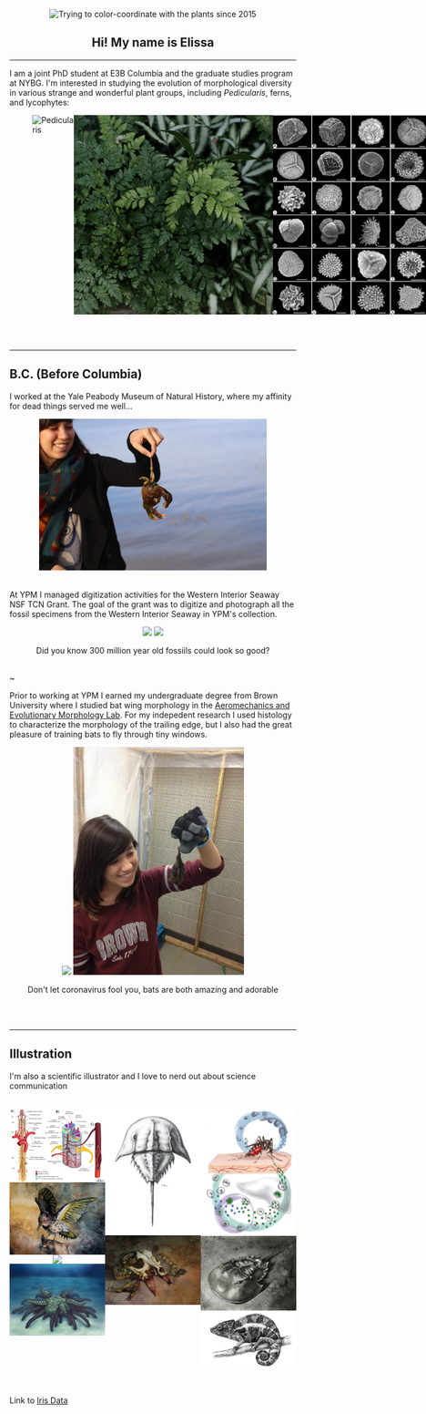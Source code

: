 <head>
<style>
#photos {
  /* Prevent vertical gaps */
  line-height: 0;
   
  -webkit-column-count: 3;
  -webkit-column-gap:   0px;
  -moz-column-count:    3;
  -moz-column-gap:      0px;
  column-count:         3;
  column-gap:           0px;  
}

#photos img {
  /* Just in case there are inline attributes */
  width: 100% !important;
  height: auto !important;
}

h2 {
    font-family: "Trebuchet MS", Tahoma, sans-serif;
    font-size: 1.5em;
    font-weight: 100;

}

p{
    font-family: "Trebuchet MS", Tahoma, sans-serif;
    }

figcaption{
    font-family: "Courier New", Courier, monospace;
    font-weight: 100;
    font-color: #6C3483;
    padding-top: -0.5em;

    }

a{
    font-color = #C8E19C;
}

a .hover{
    transition: all 0.375s cubic-bezier(0.4, 0, 0.2, 1);
    font-color = #A991E8;
}

  </style>
</head>
<body>
<script>NekoType="socks"</script>
<p id=nl><script src="https://webneko.net/n20171213.js"></script><a 
href="https://webneko.net"></a></p>

<p style="text-align: center;">
<img src="photos/elissa1.jpg" title="Trying to color-coordinate with the plants since 2015" width="500"/><br></p>

<center><h2> Hi! My name is Elissa</h2></center>

---

I am a joint PhD student at E3B Columbia and the graduate studies program at NYBG. 
I'm interested in studying the evolution of morphological diversity in various strange and wonderful plant groups, including *Pedicularis*, ferns, and lycophytes:

<figure style="display:flex">
  <img src="photos/pedicularis_diversity.png" height="350" title="Pedicularis"/>
  <img src="photos/ferns.jpg" title="ferns" height="350" title="Ferns"/>
  <img src="photos/lyco_diversity.png" height="350" title="Lycophytes"/>
  </figure>


<br><br>

---

## B.C. (Before Columbia)

I worked at the Yale Peabody Museum of Natural History, where my affinity for dead things served me well...

<center>
<img src="photos/elissa2.jpg" title="Picking up dead things since my Mom couldn't tell me not to" width="400"/><br><br>
</center>

At YPM I managed digitization activities for the Western Interior Seaway NSF TCN Grant. The goal of the grant was to digitize and photograph all the fossil specimens from the Western Interior Seaway in YPM's collection.


<center>
<p float="left">
  <img src="photos/amm1.JPG" height="300"/>
  <img src="photos/amm2.JPG" height="300"/>
   <figcaption>Did you know 300 million year old fossiils could look so good?</figcaption>
<br></p>
</center>

 ~

Prior to working at YPM I earned my undergraduate degree from Brown University where I studied bat wing morphology in the [Aeromechanics and Evolutionary Morphology Lab](https://www.brown.edu/Departments/EEB/EML/). For my indepedent research I used histology to characterize the morphology of the trailing edge, but I also had the great pleasure of training bats to fly through tiny windows.

<center>
<p float="left">
  <img src = "https://j.gifs.com/K1PZW8.gif" height="400">
<img src="photos/ebat.jpeg" height="400" title="What can I say, I like to hold things and look at them"/>
<figcaption>Don't let coronavirus fool you, bats are both amazing and adorable</figcaption>
</p>
</center>
<br>

<br>

---

## Illustration

I'm  also a scientific illustrator and I love to nerd out about science  communication

<br>
<center>
 <section id="photos">
  <img src="photos/illustration/spinalcord.jpg" alt="Spinal cord">
  <img src="photos/illustration/flicker.jpg" />
  <img src="photos/illustration/pitcher.png"/>
  <img src="photos/illustration/darker.jpeg" alt="cthulu">
  <img src="photos/illustration/horseshoe.jpg" />
  <img src="photos/illustration/autumn.jpg"/>
  <img src="photos/illustration/mosquito.png"/>
  <img src="photos/illustration/horseshoecrab_ink.png"/>
  <img src="photos/illustration/cham.png"/>
</section>
</center>

<br><br>
Link to [Iris Data](data/iris-data-dirty.csv)